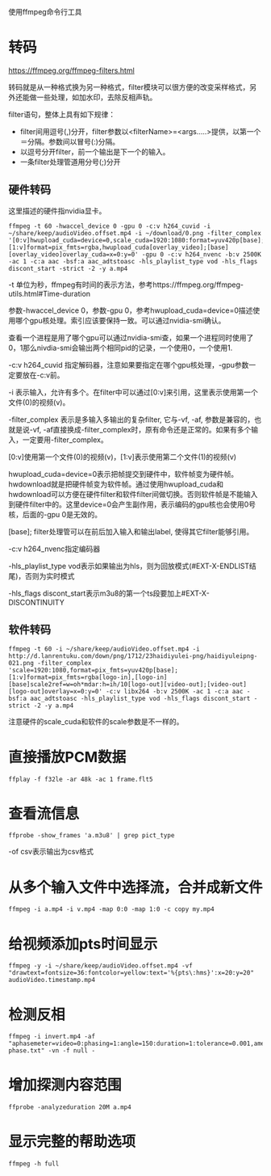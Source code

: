 使用ffmpeg命令行工具

# 转码

https://ffmpeg.org/ffmpeg-filters.html

转码就是从一种格式换为另一种格式，filter模块可以很方便的改变采样格式，另外还能做一些处理，如加水印，去除反相声轨。

filter语句，整体上具有如下规律：

- filter间用逗号(,)分开，filter参数以\<filterName>=<args…..>提供，以第一个＝分隔。参数间以冒号(:)分隔。
- 以逗号分开filter，前一个输出是下一个的输入。
- 一条filter处理管道用分号(;)分开

## 硬件转码

这里描述的硬件指nvidia显卡。

```shell
ffmpeg -t 60 -hwaccel_device 0 -gpu 0 -c:v h264_cuvid -i ~/share/keep/audioVideo.offset.mp4 -i ~/download/0.png -filter_complex '[0:v]hwupload_cuda=device=0,scale_cuda=1920:1080:format=yuv420p[base];[1:v]format=pix_fmts=rgba,hwupload_cuda[overlay_video];[base][overlay_video]overlay_cuda=x=0:y=0' -gpu 0 -c:v h264_nvenc -b:v 2500K -ac 1 -c:a aac -bsf:a aac_adtstoasc -hls_playlist_type vod -hls_flags discont_start -strict -2 -y a.mp4
```

-t 单位为秒，ffmpeg有时间的表示方法，参考https://ffmpeg.org/ffmpeg-utils.html#Time-duration

参数-hwaccel_device 0，参数-gpu 0，参考hwupload_cuda=device=0描述使用哪个gpu核处理。索引应该要保持一致。可以通过nvidia-smi确认。

查看一个进程是用了哪个gpu可以通过nvidia-smi查，如果一个进程同时使用了0，1那么nivdia-smi会输出两个相同pid的记录，一个使用0，一个使用1.

-c:v h264_cuvid 指定解码器，注意如果要指定在哪个gpu核处理，-gpu参数一定要放在-c:v前。

-i 表示输入，允许有多个。在filter中可以通过[0:v]来引用，这里表示使用第一个文件(0)的视频(v)。

-filter_complex 表示是多输入多输出的复杂filter, 它与-vf, -af, 参数是兼容的，也就是说-vf, -af直接换成-filter_complex时，原有命令还是正常的。如果有多个输入，一定要用-filter_complex。

[0:v]使用第一个文件(0)的视频(v)，[1:v]表示使用第二个文件(1)的视频(v)

hwupload_cuda=device=0表示把帧提交到硬件中，软件帧变为硬件帧。hwdownload就是把硬件帧变为软件帧。通过使用hwupload_cuda和hwdownload可以方便在硬件filter和软件filter间做切换。否则软件帧是不能输入到硬件filter中的。这里device=0会产生副作用，表示编码的gpu核也会使用0号核，后面的-gpu 0是无效的。

[base];  filter处理管可以在前后加入输入和输出label, 使得其它filter能够引用。

-c:v h264_nvenc指定编码器

-hls_playlist_type vod表示如果输出为hls，则为回放模式(#EXT-X-ENDLIST结尾)，否则为实时模式

-hls_flags discont_start表示m3u8的第一个ts段要加上#EXT-X-DISCONTINUITY

## 软件转码

```
ffmpeg -t 60 -i ~/share/keep/audioVideo.offset.mp4 -i http://d.lanrentuku.com/down/png/1712/23haidiyulei-png/haidiyuleipng-021.png -filter_complex 'scale=1920:1080,format=pix_fmts=yuv420p[base];[1:v]format=pix_fmts=rgba[logo-in],[logo-in][base]scale2ref=w=oh*mdar:h=ih/10[logo-out][video-out];[video-out][logo-out]overlay=x=0:y=0' -c:v libx264 -b:v 2500K -ac 1 -c:a aac -bsf:a aac_adtstoasc -hls_playlist_type vod -hls_flags discont_start -strict -2 -y a.mp4
```

注意硬件的scale_cuda和软件的scale参数是不一样的。

# 直接播放PCM数据

```shell
ffplay -f f32le -ar 48k -ac 1 frame.flt5
```

# 查看流信息

```shell
ffprobe -show_frames 'a.m3u8' | grep pict_type
```

-of csv表示输出为csv格式

# 从多个输入文件中选择流，合并成新文件

```shell
ffmpeg -i a.mp4 -i v.mp4 -map 0:0 -map 1:0 -c copy my.mp4
```

# 给视频添加pts时间显示

```shell
ffmpeg -y -i ~/share/keep/audioVideo.offset.mp4 -vf "drawtext=fontsize=36:fontcolor=yellow:text='%{pts\:hms}':x=20:y=20" audioVideo.timestamp.mp4
```

# 检测反相

```shell
ffmpeg -i invert.mp4 -af "aphasemeter=video=0:phasing=1:angle=150:duration=1:tolerance=0.001,ametadata=print:file=inwav-phase.txt" -vn -f null -
```

# 增加探测内容范围

```shell
ffprobe -analyzeduration 20M a.mp4
```



# 显示完整的帮助选项

```shell
ffmpeg -h full
```



